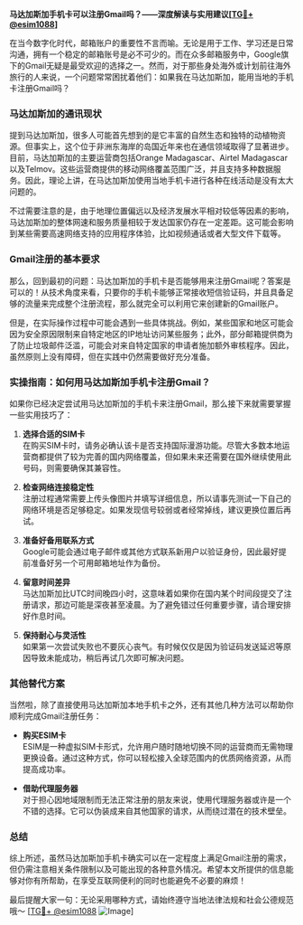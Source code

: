 **马达加斯加手机卡可以注册Gmail吗？——深度解读与实用建议[[TG💪+ @esim1088](https://t.me/s/esim1088)]**

在当今数字化时代，邮箱账户的重要性不言而喻。无论是用于工作、学习还是日常沟通，拥有一个稳定的邮箱账号是必不可少的。而在众多邮箱服务中，Google旗下的Gmail无疑是最受欢迎的选择之一。然而，对于那些身处海外或计划前往海外旅行的人来说，一个问题常常困扰着他们：如果我在马达加斯加，能用当地的手机卡注册Gmail吗？

### 马达加斯加的通讯现状

提到马达加斯加，很多人可能首先想到的是它丰富的自然生态和独特的动植物资源。但事实上，这个位于非洲东海岸的岛国近年来也在通信领域取得了显著进步。目前，马达加斯加的主要运营商包括Orange Madagascar、Airtel Madagascar以及Telmov。这些运营商提供的移动网络覆盖范围广泛，并且支持多种数据服务。因此，理论上讲，在马达加斯加使用当地手机卡进行各种在线活动是没有太大问题的。

不过需要注意的是，由于地理位置偏远以及经济发展水平相对较低等因素的影响，马达加斯加的整体网速和服务质量相较于发达国家仍存在一定差距。这可能会影响到某些需要高速网络支持的应用程序体验，比如视频通话或者大型文件下载等。

### Gmail注册的基本要求

那么，回到最初的问题：马达加斯加的手机卡是否能够用来注册Gmail呢？答案是可以的！从技术角度来看，只要你的手机卡能够正常接收短信验证码，并且具备足够的流量来完成整个注册流程，那么就完全可以利用它来创建新的Gmail账户。

但是，在实际操作过程中可能会遇到一些具体挑战。例如，某些国家和地区可能会因为安全原因限制来自特定地区的IP地址访问某些服务；此外，部分邮箱提供商为了防止垃圾邮件泛滥，可能会对来自特定国家的申请者施加额外审核程序。因此，虽然原则上没有障碍，但在实践中仍然需要做好充分准备。

### 实操指南：如何用马达加斯加手机卡注册Gmail？

如果你已经决定尝试用马达加斯加的手机卡来注册Gmail，那么接下来就需要掌握一些实用技巧了：

1. **选择合适的SIM卡**  
   在购买SIM卡时，请务必确认该卡是否支持国际漫游功能。尽管大多数本地运营商都提供了较为完善的国内网络覆盖，但如果未来还需要在国外继续使用此号码，则需要确保其兼容性。

2. **检查网络连接稳定性**  
   注册过程通常需要上传头像图片并填写详细信息，所以请事先测试一下自己的网络环境是否足够稳定。如果发现信号较弱或者经常掉线，建议更换位置后再试。

3. **准备好备用联系方式**  
   Google可能会通过电子邮件或其他方式联系新用户以验证身份，因此最好提前准备好另一个可用邮箱地址作为备份。

4. **留意时间差异**  
   马达加斯加比UTC时间晚四小时，这意味着如果你在国内某个时间段提交了注册请求，那边可能是深夜甚至凌晨。为了避免错过任何重要步骤，请合理安排好作息时间。

5. **保持耐心与灵活性**  
   如果第一次尝试失败也不要灰心丧气。有时候仅仅是因为验证码发送延迟等原因导致未能成功，稍后再试几次即可解决问题。

### 其他替代方案

当然啦，除了直接使用马达加斯加本地手机卡之外，还有其他几种方法可以帮助你顺利完成Gmail注册任务：

- **购买ESIM卡**  
  ESIM是一种虚拟SIM卡形式，允许用户随时随地切换不同的运营商而无需物理更换设备。通过这种方式，你可以轻松接入全球范围内的优质网络资源，从而提高成功率。
  
- **借助代理服务器**  
  对于担心因地域限制而无法正常注册的朋友来说，使用代理服务器或许是一个不错的选择。它可以伪装成来自其他国家的请求，从而绕过潜在的技术壁垒。

### 总结

综上所述，虽然马达加斯加手机卡确实可以在一定程度上满足Gmail注册的需求，但仍需注意相关条件限制以及可能出现的各种意外情况。希望本文所提供的信息能够对你有所帮助，在享受互联网便利的同时也能避免不必要的麻烦！

最后提醒大家一句：无论采用哪种方式，请始终遵守当地法律法规和社会公德规范哦～ [[TG💪+ @esim1088](https://t.me/s/esim1088) ![Image](https://i.postimg.cc/4NQfJmqS/Snipaste-2025-05-13-00-14-12.png)]